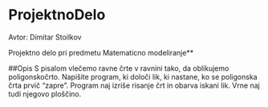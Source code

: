 # ProjektnoDelo
Avtor: Dimitar Stoilkov

Projektno delo pri predmetu Matematicno modeliranje**

##Opis
S pisalom vlečemo ravne črte v ravnini tako, da oblikujemo poligonskočrto. Napišite program, ki določi lik, ki nastane, ko se poligonska črta prvič “zapre”. Program naj izriše risanje črt in obarva iskani lik. Vrne naj tudi njegovo ploščino.
